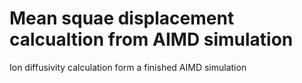 # Mean squae displacement calcualtion from AIMD simulation
Ion diffusivity calculation form a finished AIMD simulation


